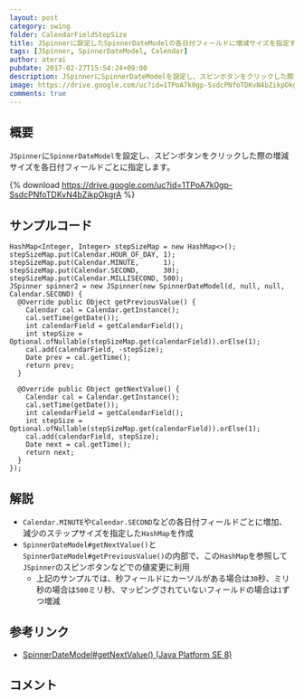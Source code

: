 ```yaml
---
layout: post
category: swing
folder: CalendarFieldStepSize
title: JSpinnerに設定したSpinnerDateModelの各日付フィールドに増減サイズを指定する
tags: [JSpinner, SpinnerDateModel, Calendar]
author: aterai
pubdate: 2017-02-27T15:54:24+09:00
description: JSpinnerにSpinnerDateModelを設定し、スピンボタンをクリックした際の増減サイズを各日付フィールドごとに指定します。
image: https://drive.google.com/uc?id=1TPoA7k0gp-SsdcPNfoTDKvN4bZikpOkgrA
comments: true
---
```

## 概要
`JSpinner`に`SpinnerDateModel`を設定し、スピンボタンをクリックした際の増減サイズを各日付フィールドごとに指定します。

{% download https://drive.google.com/uc?id=1TPoA7k0gp-SsdcPNfoTDKvN4bZikpOkgrA %}

## サンプルコード
<pre class="prettyprint"><code>HashMap&lt;Integer, Integer&gt; stepSizeMap = new HashMap&lt;&gt;();
stepSizeMap.put(Calendar.HOUR_OF_DAY, 1);
stepSizeMap.put(Calendar.MINUTE,      1);
stepSizeMap.put(Calendar.SECOND,      30);
stepSizeMap.put(Calendar.MILLISECOND, 500);
JSpinner spinner2 = new JSpinner(new SpinnerDateModel(d, null, null, Calendar.SECOND) {
  @Override public Object getPreviousValue() {
    Calendar cal = Calendar.getInstance();
    cal.setTime(getDate());
    int calendarField = getCalendarField();
    int stepSize = Optional.ofNullable(stepSizeMap.get(calendarField)).orElse(1);
    cal.add(calendarField, -stepSize);
    Date prev = cal.getTime();
    return prev;
  }

  @Override public Object getNextValue() {
    Calendar cal = Calendar.getInstance();
    cal.setTime(getDate());
    int calendarField = getCalendarField();
    int stepSize = Optional.ofNullable(stepSizeMap.get(calendarField)).orElse(1);
    cal.add(calendarField, stepSize);
    Date next = cal.getTime();
    return next;
  }
});
</code></pre>

## 解説
- `Calendar.MINUTE`や`Calendar.SECOND`などの各日付フィールドごとに増加、減少のステップサイズを指定した`HashMap`を作成
- `SpinnerDateModel#getNextValue()`と`SpinnerDateModel#getPreviousValue()`の内部で、この`HashMap`を参照して`JSpinner`のスピンボタンなどでの値変更に利用
    - 上記のサンプルでは、秒フィールドにカーソルがある場合は`30`秒、ミリ秒の場合は`500`ミリ秒、マッピングされていないフィールドの場合は`1`ずつ増減

<!-- dummy comment line for breaking list -->

## 参考リンク
- [SpinnerDateModel#getNextValue() (Java Platform SE 8)](https://docs.oracle.com/javase/jp/8/docs/api/javax/swing/SpinnerDateModel.html#getNextValue--)

<!-- dummy comment line for breaking list -->

## コメント
